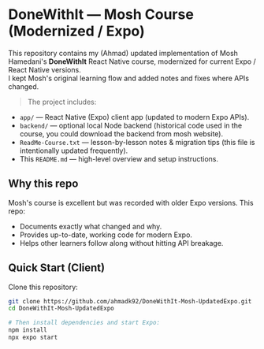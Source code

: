 # DoneWithIt — Mosh Course (Modernized / Expo)

This repository contains my (Ahmad) updated implementation of Mosh Hamedani's **DoneWithIt** React Native course, modernized for current Expo / React Native versions.  
I kept Mosh's original learning flow and added notes and fixes where APIs changed.

> The project includes:
- `app/` — React Native (Expo) client app (updated to modern Expo APIs).
- `backend/` — optional local Node backend (historical code used in the course, you could download the backend from mosh website).
- `ReadMe-Course.txt` — lesson-by-lesson notes & migration tips (this file is intentionally updated frequently).
- This `README.md` — high-level overview and setup instructions.

## Why this repo
Mosh's course is excellent but was recorded with older Expo versions. This repo:
- Documents exactly what changed and why.
- Provides up-to-date, working code for modern Expo.
- Helps other learners follow along without hitting API breakage.

## Quick Start (Client)

Clone this repository:
```bash
git clone https://github.com/ahmadk92/DoneWithIt-Mosh-UpdatedExpo.git
cd DoneWithIt-Mosh-UpdatedExpo

# Then install dependencies and start Expo:
npm install
npx expo start